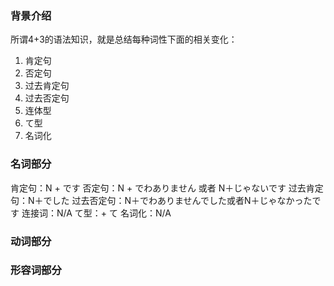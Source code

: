 ### 背景介绍
所谓4+3的语法知识，就是总结每种词性下面的相关变化：
1. 肯定句
2. 否定句
3. 过去肯定句
4. 过去否定句
5. 连体型
6. て型
7. 名词化


### 名词部分
肯定句：N + です
否定句：N + でわありません 或者 N＋じゃないです
过去肯定句：N＋でした
过去否定句：N＋でわありませんでした或者N＋じゃなかったです
连接词：N/A
て型：+ て
名词化：N/A



### 动词部分



### 形容词部分

